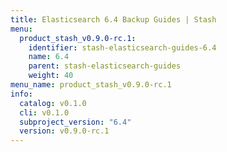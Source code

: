```yaml
---
title: Elasticsearch 6.4 Backup Guides | Stash
menu:
  product_stash_v0.9.0-rc.1:
    identifier: stash-elasticsearch-guides-6.4
    name: 6.4
    parent: stash-elasticsearch-guides
    weight: 40
menu_name: product_stash_v0.9.0-rc.1
info:
  catalog: v0.1.0
  cli: v0.1.0
  subproject_version: "6.4"
  version: v0.9.0-rc.1
---
```


